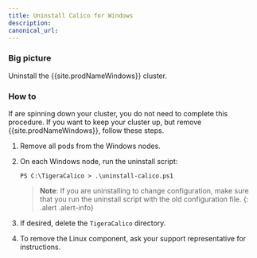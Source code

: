```yaml
---
title: Uninstall Calico for Windows
description: 
canonical_url: 
---
```


### Big picture

Uninstall the {{site.prodNameWindows}} cluster.

### How to

If are spinning down your cluster, you do not need to complete this procedure. If you want to keep your cluster up, but remove {{site.prodNameWindows}}, follow these steps.

1. Remove all pods from the Windows nodes.
1. On each Windows node, run the uninstall script:

   ```
   PS C:\TigeraCalico > .\uninstall-calico.ps1
   ```
   >**Note**: If you are uninstalling to change configuration, make sure that you run the uninstall
script with the old configuration file.
{: .alert .alert-info}

1. If desired, delete the `TigeraCalico` directory.
1. To remove the Linux component, ask your support representative for instructions.
